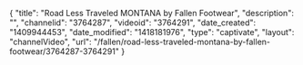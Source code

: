 {
    "title": "Road Less Traveled MONTANA by Fallen Footwear",
    "description": "",
    "channelid": "3764287",
    "videoid": "3764291",
    "date_created": "1409944453",
    "date_modified": "1418181976",
    "type": "captivate",
    "layout": "channelVideo",
    "url": "\/fallen\/road-less-traveled-montana-by-fallen-footwear\/3764287-3764291"
}